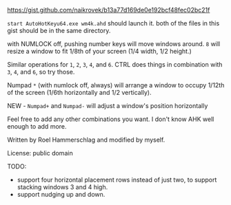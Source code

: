 https://gist.github.com/naikrovek/b13a77d169de0e192bcf48fec02bc21f

`start AutoHotKeyu64.exe wm4k.ahd` should launch it.  both of the files in this gist should be in the same directory.

with NUMLOCK off, pushing number keys will move windows around.  `8` will resize a window to fit 1/8th of your screen (1/4 width, 1/2 height.)

Similar operations for `1`, `2`, `3`, `4`, and `6`.  CTRL does things in combination with `3`, `4`, and `6`, so try those.

Numpad `*` (with numlock off, always) will arrange a window to occupy 1/12th of the screen (1/6th horizontally and 1/2 vertically).

NEW - `Numpad+` and `Numpad-` will adjust a window's position horizontally

Feel free to add any other combinations you want.  I don't know AHK well enough to add more.

Written by Roel Hammerschlag and modified by myself.

License: public domain

TODO:
 * support four horizontal placement rows instead of just two, to support stacking windows 3 and 4 high.
 * support nudging up and down.
